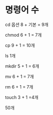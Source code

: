 # 명령어 수

cd 옵션 8 + 기본 = 9개

chmod 6 + 1 = 7개

cp 9 + 1 = 10개

ls 1개

mkdir 5 + 1 = 6개

mv 6 + 1 = 7개

rm 6 + 1 = 7개

touch 3 + 1 =4개

50개

